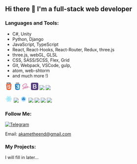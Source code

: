 ## Hi there 👋 I'm a full-stack web developer

### Languages and Tools:
 - C#, Unity
 - Python, Django
 - JavaScript, TypeScript
 - React, React-Hooks, React-Router, Redux, three.js
 - three.js, webGL, GLSL
 - CSS, SASS/SCSS,  Flex, Grid
 - Git, Webpack, VSCode, gulp,
 - atom, web-shtorm
 - and much more !)

<img  width="24px" src="https://raw.githubusercontent.com/github/explore/80688e429a7d4ef2fca1e82350fe8e3517d3494d/topics/html/html.png" />   <img  width="24px" src="https://raw.githubusercontent.com/github/explore/80688e429a7d4ef2fca1e82350fe8e3517d3494d/topics/css/css.png" />    <img  width="24px" src="https://raw.githubusercontent.com/github/explore/80688e429a7d4ef2fca1e82350fe8e3517d3494d/topics/sass/sass.png" />    <img  width="24px" src="https://raw.githubusercontent.com/github/explore/80688e429a7d4ef2fca1e82350fe8e3517d3494d/topics/bootstrap/bootstrap.png" />     <img  width="24px" src="https://cdn.iconscout.com/icon/free/png-256/javascript-2752148-2284965.png" />   <img width="24px" src="https://upload.wikimedia.org/wikipedia/commons/4/4c/Typescript_logo_2020.svg" /> 

 <img  width="24px" src="https://raw.githubusercontent.com/github/explore/80688e429a7d4ef2fca1e82350fe8e3517d3494d/topics/react/react.png" />    <img  width="24px" src="https://cdn.worldvectorlogo.com/logos/redux.svg" /> <img  width="24px" src="https://raw.githubusercontent.com/github/explore/80688e429a7d4ef2fca1e82350fe8e3517d3494d/topics/webpack/webpack.png" /> 
<img  width="24px" src="https://cdn.worldvectorlogo.com/logos/git-icon.svg" />
<img  width="54px" src="https://www.khronos.org/assets/images/api_logos/webgl.svg" />
<img  width="24px" src="https://upload.wikimedia.org/wikipedia/commons/thumb/c/c0/WebStorm_Icon.svg/1200px-WebStorm_Icon.svg.png" />
<img  width="24px" src="https://www.google.com/url?sa=i&url=https%3A%2F%2Fwww.pngwing.com%2Fru%2Ffree-png-htzyx&psig=AOvVaw2m7ihdyFsxiX7dlsHhq3BA&ust=1627069742011000&source=images&cd=vfe&ved=0CAsQjRxqFwoTCIjaiqS59_ECFQAAAAAdAAAAABAD" />

### Follow Me:
[![Telegram](https://img.shields.io/badge/-Telegram-61DAFB?logo=telegram)](https://t.me/TRICKSTER_PUH)

Email: akametheend@gmail.com
 





 
### My Projects:
I will fill in later...
